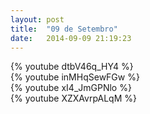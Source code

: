 ```yaml
---
layout: post
title:  "09 de Setembro"
date:   2014-09-09 21:19:23
---
```


<div class="dilma bt-video-container">{% youtube dtbV46q_HY4 %}</div>
<div class="marina bt-video-container">{% youtube inMHqSewFGw %}</div>
<div class="aecio bt-video-container">{% youtube xI4_JmGPNlo %}</div>
<div class="luciana bt-video-container">{% youtube XZXAvrpALqM %}</div>

